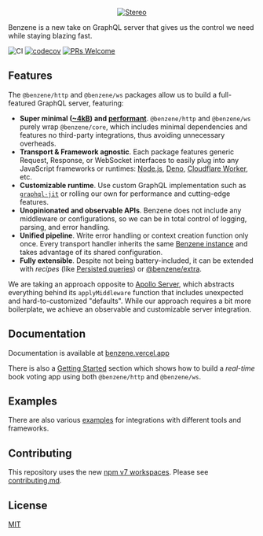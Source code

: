 <p align="center">
  <a href="https://benzene.vercel.app/">
    <img alt="Stereo" src="https://benzene.vercel.app/og.png">
  </a>
</p>

Benzene is a new take on GraphQL server that gives us the control we need while staying blazing fast.

![CI](https://github.com/hoangvvo/benzene/workflows/CI/badge.svg)
[![codecov](https://codecov.io/gh/hoangvvo/benzene/branch/main/graph/badge.svg?token=KUCEOC1JT2)](https://codecov.io/gh/hoangvvo/benzene)
[![PRs Welcome](https://badgen.net/badge/PRs/welcome/ff5252)](/CONTRIBUTING.md)


## Features

The `@benzene/http` and `@benzene/ws` packages allow us to build a full-featured GraphQL server, featuring:

- **Super minimal ([~4kB](https://bundlephobia.com/result?p=@benzene/core)) and [performant](/benchmarks)**. `@benzene/http` and `@benzene/ws` purely wrap `@benzene/core`, which includes minimal dependencies and features no third-party integrations, thus avoiding unnecessary overheads.
- **Transport & Framework agnostic**. Each package features generic Request, Response, or WebSocket interfaces to easily plug into any JavaScript frameworks or runtimes: [Node.js](./examples/with-http), [Deno](./examples/deno), [Cloudflare Worker](./examples/cloudflare-workers), etc.
- **Customizable runtime**. Use custom GraphQL implementation such as [`graphql-jit`](https://github.com/zalando-incubator/graphql-jit) or rolling our own for performance and cutting-edge features.
- **Unopinionated and observable APIs**. Benzene does not include any middleware or configurations, so we can be in total control of logging, parsing, and error handling.
- **Unified pipeline**. Write error handling or context creation function only once. Every transport handler inherits the same [Benzene instance](https://benzene.vercel.app/reference/benzene) and takes advantage of its shared configuration.
- **Fully extensible**. Despite not being battery-included, it can be extended with *recipes* (like [Persisted queries](https://benzene.vercel.app/recipes/persisted-queries)) or [@benzene/extra](https://www.npmjs.com/package/@benzene/extra).

We are taking an approach opposite to [Apollo Server](https://github.com/apollographql/apollo-server), which abstracts everything behind its `applyMiddleware` function that includes unexpected and hard-to-customized "defaults".
While our approach requires a bit more boilerplate, we achieve an observable and customizable server integration.

## Documentation

Documentation is available at [benzene.vercel.app](https://benzene.vercel.app)

There is also a [Getting Started](https://benzene.vercel.app/getting-started) section
which shows how to build a *real-time* book voting app using both `@benzene/http` and `@benzene/ws`.

## Examples

There are also various [examples](examples) for integrations with different tools and frameworks.

## Contributing

This repository uses the new [npm v7 workspaces](https://docs.npmjs.com/cli/v7/using-npm/workspaces). Please see [contributing.md](CONTRIBUTING.md).

## License

[MIT](LICENSE)
